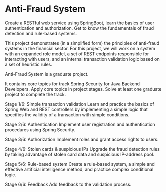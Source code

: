 # Anti-Fraud System

Create a RESTful web service using SpringBoot, learn the basics of user authentication and authorization. Get to know the fundamentals of fraud detection and rule-based systems.

This project demonstrates (in a simplified form) the principles of anti-fraud systems in the financial sector. For this project, we will work on a system with an expanded role model, a set of REST endpoints responsible for interacting with users, and an internal transaction validation logic based on a set of heuristic rules.

Anti-Fraud System is a graduate project.

It contains core topics for track Spring Security for Java Backend Developers. Apply core topics in project stages. Solve at least one graduate project to complete the track.


Stage 1/6: Simple transaction validation
Learn and practice the basics of Spring Web and REST controllers by implementing a simple logic that specifies the validity of a transaction with simple conditions.

Stage 2/6: Authentication
Implement user registration and authentication procedures using Spring Security.

Stage 3/6: Authorization
Implement roles and grant access rights to users.

Stage 4/6: Stolen cards & suspicious IPs
Upgrade the fraud detection rules by taking advantage of stolen card data and suspicious IP-address pool.

Stage 5/6: Rule-based system
Create a rule-based system, a simple and effective artificial intelligence method, and practice complex conditional logic.

Stage 6/6: Feedback
Add feedback to the validation process.
